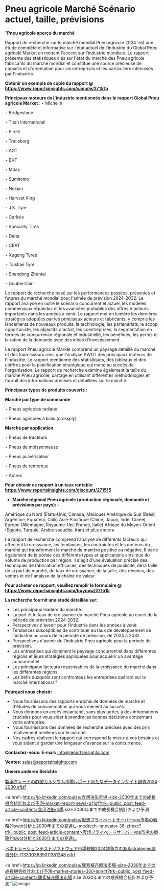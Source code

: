 # Pneu agricole Marché Scénario actuel, taille, prévisions

"<strong>Pneu agricole aperçu du marché</strong>

Rapport de recherche sur le marché mondial Pneu agricole 2024 'est une étude complète et informative sur l'état actuel de l'industrie du Global Pneu agricole Market en mettant l'accent sur l'industrie mondiale. Le rapport présente des statistiques clés sur l'état du marché des Pneu agricole fabricants du marché mondial et constitue une source précieuse de conseils et d'orientation pour les entreprises et les particuliers intéressés par l'industrie.

<strong>Obtenir un exemple de copie du rapport @ <a href=https://www.reportsinsights.com/sample/271515>https://www.reportsinsights.com/sample/271515</a></strong>

<strong>Principaux moteurs de l'industrie mentionnés dans le rapport Global Pneu agricole Market</strong> :
‣ Michelin

‣ Bridgestone

‣ Titan International

‣ Pirelli

‣ Trelleborg

‣ AGT

‣ BKT

‣ Mitas

‣ Sumitomo

‣ Nokian

‣ Harvest King

‣ J.K. Tyre

‣ Carlisle

‣ Specialty Tires

‣ Delta

‣ CEAT

‣ Xugong Tyres

‣ Taishan Tyre

‣ Shandong Zhentai

‣ Double Coin

Le rapport de recherche basé sur les performances passées, présentes et futures du marché mondial pour l'année de prévision 2024-2032. Le rapport analyse en outre le scénario concurrentiel actuel, les modèles commerciaux répandus et les avancées probables des offres d'acteurs importants dans les années à venir. Le rapport met en lumière les dernières stratégies adoptées par les principaux acteurs et fabricants, y compris les lancements de nouveaux produits, la technologie, les partenariats, le scoop opportuniste, les objectifs d'achat, les coentreprises, la segmentation en termes de concurrence régionale et industrielle, les bénéfices, les pertes et la ration de la demande avec des idées d'investissement. .

Le rapport Pneu agricole Market comprend un paysage détaillé du marché et des fournisseurs ainsi que l'analyse SWOT des principaux moteurs de l'industrie. Le rapport mentionne des statistiques, des tableaux et des chiffres pour la planification stratégique qui mène au succès de l'organisation. Le rapport de recherche examine également la taille du marché Pneu agricole, partage en utilisant différentes méthodologies et fournit des informations précises et détaillées sur le marché.

<strong>Principaux types de produits couverts :</strong>

<strong>Marché par type de commande</strong>

‣ Pneus agricoles radiaux

‣ Pneus agricoles à biais (crossply)

<strong>Marché par application</strong>

‣ Pneus de tracteurs

‣ Pneus de moissonneuse

‣ Pneus pulvérisateur

‣ Pneus de remorque

‣ Autres

<strong>Pour obtenir ce rapport à un taux rentable: <a href=https://www.reportsinsights.com/discount/271515>https://www.reportsinsights.com/discount/271515</a></strong>
<ul>
  <li><strong>Marché régional Pneu agricole (production régionale, demande et prévisions par pays): -</strong></li>
</ul>
Amérique du Nord (États-Unis, Canada, Mexique)
Amérique du Sud (Brésil, Argentine, Equateur, Chili)
Asie-Pacifique (Chine, Japon, Inde, Corée)
Europe (Allemagne, Royaume-Uni, France, Italie)
Afrique du Moyen-Orient (Égypte, Turquie, Arabie saoudite, Iran) et plus encore.

Le rapport de recherche comprend l’analyse de différents facteurs qui affectent la croissance, les tendances, les contraintes et les moteurs du marché qui transforment le marché de manière positive ou négative. Il parle également de la portée des différents types et applications ainsi que du volume de production par région. Il s'agit d'une évaluation précise des techniques de fabrication efficaces, des techniques de publicité, de la taille de la part de marché, du taux de croissance, de la taille, des revenus, des ventes et de l'analyse de la chaîne de valeur.

<strong>Pour acheter ce rapport, veuillez remplir le formulaire @   <a href=https://www.reportsinsights.com/buynow/271515>https://www.reportsinsights.com/buynow/271515</a></strong>

<strong>La recherche fournit une étude détaillée sur:</strong>
<ul>
  <li>Les principaux leaders du marché.</li>
  <li>La part et le taux de croissance du marché Pneu agricole au cours de la période de prévision 2024-2032.</li>
  <li>Perspectives d'avenir pour l'industrie dans les années à venir.</li>
  <li>Tendances susceptibles de contribuer au taux de développement de l'industrie au cours de la période de prévision, de 2024 à 2032.</li>
  <li>Perspectives d'avenir de l'industrie Pneu agricole pour la période de prévision.</li>
  <li>Les entreprises qui dominent le paysage concurrentiel dans différentes régions et leurs stratégies appliquées pour acquérir un avantage concurrentiel.</li>
  <li>Les principaux facteurs responsables de la croissance du marché dans les différentes régions.</li>
  <li>Les défis auxquels sont confrontées les entreprises opérant sur le marché international ?</li>
</ul>
<strong>Pourquoi nous choisir:</strong>
<ul>
  <li>Nous fournissons des rapports enrichis de données de marché et d'études de consommation qui vous mènent au succès.</li>
  <li>Nous donnons un accès instantané, sans plus tarder, à des informations cruciales pour vous aider à prendre les bonnes décisions concernant votre entreprise.</li>
  <li>Nous fournissons des données de recherche précises avec des prix relativement meilleurs sur le marché.</li>
  <li>Nos cadres réalisent le rapport qui correspond le mieux à vos besoins et vous aident à garder une longueur d'avance sur la concurrence.</li>
</ul>
<strong>Contactez-nous:
</strong><strong>E-mail:</strong> <a href=mailto:info@reportsinsights.com>info@reportsinsights.com</a>

<strong>Ventes</strong>: <a href=mailto:sales@reportsinsights.com>sales@reportsinsights.com</a>

<strong>Unsere anderen Berichte</strong>

<a href=https://www.linkedin.com/pulse/製薬グレードの酢酸カルシウム市場レポート新たなデータインサイト調査2024-2030-afjzf/>製薬グレードの酢酸カルシウム市場レポート新たなデータインサイト調査2024 2030 afjzf</a>

<a href=https://jp.linkedin.com/pulse/食用油缶市場-size-2030年までの成長機会統計および予測-market-report-news-g4jgf?trk=public_post_feed-article-content>食用油缶市場 size 2030年までの成長機会統計および予測</a>

<a href=https://jp.linkedin.com/pulse/仮想プライベートサーバーvps市場の戦略的swot分析と2030年までの見通し-medtech-innovator-36-zfmxc?trk=public_post_feed-article-content>仮想プライベートサーバーvps市場の戦略的swot分析と2030年までの見通し</a>

<a href=https://www.linkedin.com/pulse/ペネトレーションテストソフトウェア市場規模2024競争力のあるstrategies地域分析-7133303639011381248-ojfrf/>ペネトレーションテストソフトウェア市場規模2024競争力のあるstrategies地域分析 7133303639011381248 ojfrf</a>

<a href=https://jp.linkedin.com/pulse/酵素補充療法市場-size-2030年までの成長機会統計および予測-market-stories-360-aqn4f?trk=public_post_feed-article-content>酵素補充療法市場 size 2030年までの成長機会統計および予測</a>"
![image](https://github.com/daminid12/RIreport/assets/158430485/844d4d75-8d70-46c9-b525-3a19c0f7c848)
